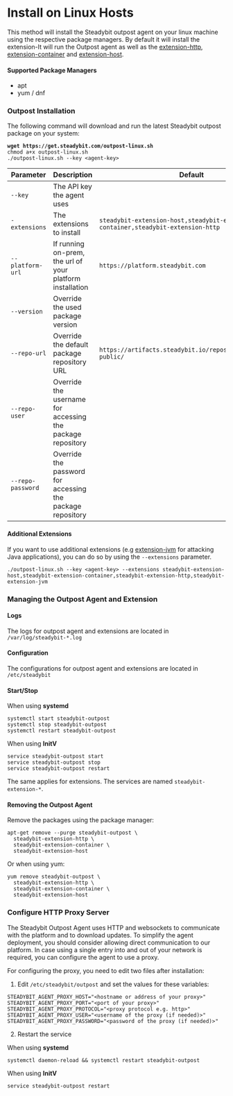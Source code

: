 # Install on Linux Hosts

This method will install the Steadybit outpost agent on your linux machine using the respective package managers. By default it will install the extension-It will run the Outpost agent as well as the [extension-http](https://hub.steadybit.com/extension/com.github.steadybit.extension\_http), [extension-container](https://hub.steadybit.com/extension/com.github.steadybit.extension\_container) and [extension-host](https://hub.steadybit.com/extension/com.github.steadybit.extension\_host).

#### Supported Package Managers

* apt
* yum / dnf

### Outpost Installation

The following command will download and run the latest Steadybit outpost package on your system:

<pre class="language-shell"><code class="lang-shell"><strong>wget https://get.steadybit.com/outpost-linux.sh
</strong>chmod a+x outpost-linux.sh
./outpost-linux.sh --key &#x3C;agent-key>
</code></pre>

<table><thead><tr><th width="195">Parameter</th><th width="325">Description</th><th>Default</th></tr></thead><tbody><tr><td><code>--key</code></td><td>The API key the agent uses</td><td></td></tr><tr><td><code>-extensions</code></td><td>The extensions to install</td><td><code>steadybit-extension-host,steadybit-extension-container,steadybit-extension-http</code></td></tr><tr><td><code>--platform-url</code></td><td>If running on-prem, the url of your platform installation</td><td><code>https://platform.steadybit.com</code></td></tr><tr><td><code>--version</code></td><td>Override the used package version</td><td></td></tr><tr><td><code>--repo-url</code></td><td>Override the default package repository URL</td><td><code>https://artifacts.steadybit.io/repository/{yum|deb}-public/</code></td></tr><tr><td><code>--repo-user</code></td><td>Override the username for accessing the package repository</td><td></td></tr><tr><td><code>--repo-password</code></td><td>Override the password for accessing the package repository</td><td></td></tr></tbody></table>

#### Additional Extensions

If you want to use additional extensions (e.g [extension-jvm](https://hub.steadybit.com/extension/com.github.steadybit.extension\_jvm) for attacking Java applications), you can do so by using the `--extensions` parameter.

```
./outpost-linux.sh --key <agent-key> --extensions steadybit-extension-host,steadybit-extension-container,steadybit-extension-http,steadybit-extension-jvm
```

### Managing the Outpost Agent and Extension

#### Logs

The logs for outpost agent and extensions are located in `/var/log/steadybit-*.log`

#### Configuration

The configurations for outpost agent and extensions are located in `/etc/steadybit`

#### Start/Stop

When using **systemd**

```
systemctl start steadybit-outpost
systemctl stop steadybit-outpost
systemctl restart steadybit-outpost
```

When using **InitV**

```
service steadybit-outpost start
service steadybit-outpost stop
service steadybit-outpost restart
```

The same applies for extensions. The services are named `steadybit-extension-*`.

#### Removing the Outpost Agent

Remove the packages using the package manager:

```
apt-get remove --purge steadybit-outpost \
  steadybit-extension-http \
  steadybit-extension-container \
  steadybit-extension-host
```

Or when using yum:

```
yum remove steadybit-outpost \
  steadybit-extension-http \
  steadybit-extension-container \
  steadybit-extension-host
```

### Configure HTTP Proxy Server

The Steadybit Outpost Agent uses HTTP and websockets to communicate with the platform and to download updates. To simplify the agent deployment, you should consider allowing direct communication to our platform. In case using a single entry into and out of your network is required, you can configure the agent to use a proxy.

For configuring the proxy, you need to edit two files after installation:

1. Edit `/etc/steadybit/outpost` and set the values for these variables:

```shell
STEADYBIT_AGENT_PROXY_HOST="<hostname or address of your proxy>"
STEADYBIT_AGENT_PROXY_PORT="<port of your proxy>"
STEADYBIT_AGENT_PROXY_PROTOCOL="<proxy protocol e.g. http>"
STEADYBIT_AGENT_PROXY_USER="<username of the proxy (if needed)>"
STEADYBIT_AGENT_PROXY_PASSWORD="<password of the proxy (if needed)>"
```

2. Restart the service

When using **systemd**

```
systemctl daemon-reload && systemctl restart steadybit-outpost
```

When using **InitV**

```
service steadybit-outpost restart
```
